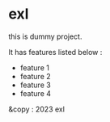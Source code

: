 # exl

this is dummy project.

It has features listed below :

- feature 1
- feature 2
- feature 3
- feature 4

&copy : 2023 exl
